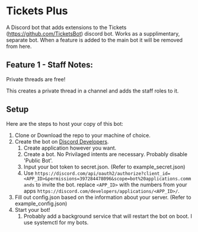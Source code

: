 # Tickets Plus
A Discord bot that adds extensions to the Tickets (https://github.com/TicketsBot) discord bot.
Works as a supplimentary, separate bot.
When a feature is added to the main bot it will be removed from here.
 
## Feature 1 - Staff Notes:
Private threads are free!

This creates a private thread in a channel and adds the staff roles to it.

## Setup
 Here are the steps to host your copy of this bot:
1. Clone or Download the repo to your machine of choice.
2. Create the bot on [Discord Developers](https://discord.com/developers/applications).
    1. Create application however you want.
    2. Create a bot. No Privilaged intents are necessary. Probably disable 'Public Bot'.
    3. Input your bot token to secret.json. (Refer to example_secret.json)
    4. Use `https://discord.com/api/oauth2/authorize?client_id=<APP_ID>&permissions=397284478096&scope=bot%20applications.commands` to invite the bot. replace `<APP_ID>` with the numbers from your apps `https://discord.com/developers/applications/<APP_ID>/`.
3. Fill out config.json based on the information about your server. (Refer to example_config.json)
4. Start your bot!
    1. Probably add a background service that will restart the bot on boot. I use systemctl for my bots.
